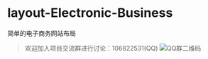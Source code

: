 # layout-Electronic-Business
简单的电子商务网站布局
> 欢迎加入项目交流群进行讨论：106822531(QQ)
> ![QQ群二维码](https://github.com/wmhello/laravel_template_with_vue/raw/master/Screenshots/qq_qrcode.jpg)
